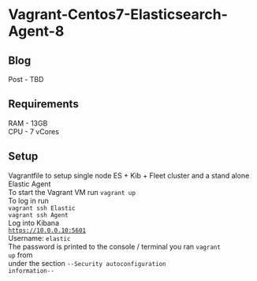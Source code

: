 # Vagrant-Centos7-Elasticsearch-Agent-8  

## Blog  
Post - TBD  

## Requirements
RAM - 13GB  
CPU - 7 vCores  

## Setup  
Vagrantfile to setup single node ES + Kib + Fleet cluster and a stand alone Elastic Agent  
To start the Vagrant VM run <code>vagrant up</code>  
To log in run  
<code>vagrant ssh Elastic</code>  
<code>vagrant ssh Agent</code>  
Log into Kibana  
<code>https://10.0.0.10:5601</code>  
Username: <code>elastic</code>  
The password is printed to the console / terminal you ran <code>vagrant up</code> from  
under the section <code>--Security autoconfiguration information--</code>  